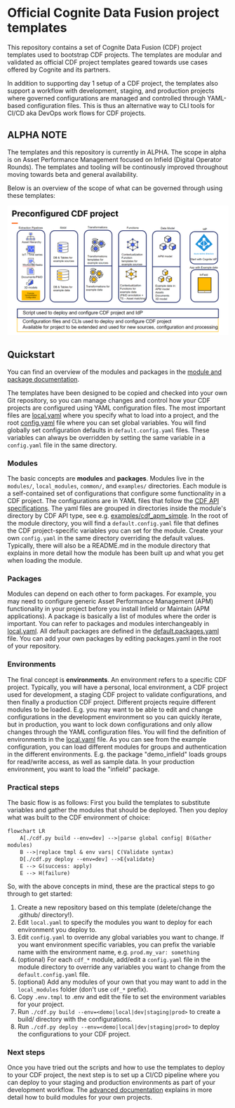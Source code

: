 # Official Cognite Data Fusion project templates

This repository contains a set of Cognite Data Fusion (CDF) project templates used to
bootstrap CDF projects. The templates are modular and validated as official CDF project templates
geared towards use cases offered by Cognite and its partners.

In addition to supporting day 1 setup of a CDF project, the templates also support a workflow
with development, staging, and production projects where governed configurations are managed
and controlled through YAML-based configuration files. This is thus an alternative way to CLI tools
for CI/CD aka DevOps work flows for CDF projects.

## ALPHA NOTE

The templates and this repository is currently in ALPHA. The scope in alpha is on Asset
Performance Management focused on Infield (Digital Operator Rounds). The templates and tooling
will be continously improved throughout moving towards beta and general availability.

Below is an overview of the scope of what can be governed through using these templates:

![Overview of project templates](./static/overview.png "Overview")

## Quickstart

You can find an overview of the modules and packages in the [module and package documentation](./docs/overview.md).

The templates have been designed to be copied and checked into your own
Git repository, so you can manage changes and control how your CDF projects are configured
using YAML configuration files. The most important files are [local.yaml](./local.yaml) where you specify what
to load into a project, and the root [config.yaml](./config.yaml) file where you can set global
variables. You will find globally set configuration defaults in `default.config.yaml` files. These variables
can always be overridden by setting the same variable in a `config.yaml` file in the same directory.

### Modules

The basic concepts are **modules** and **packages**. Modules live in the `modules/`, `local_modules`, `common/`, and `examples/`
directories. Each module is a self-contained set of configurations that configure some functionality
in a CDF project. The configurations are in YAML files that follow the
[CDF API specifications](https://api-docs.cognite.com). The yaml files are grouped in directories
inside the module's directory by CDF API type, see e.g. [examples/cdf_apm_simple](./examples/cdf_apm_simple).
In the root of the module directory, you will find a `default.config.yaml` file that defines the CDF project-specific
variables you can set for the module. Create your own `config.yaml` in the same directory overriding the default values.
Typically, there will also be a README.md in the module directory
that explains in more detail how the module has been built up and what you get when loading the module.

### Packages

Modules can depend on each other to form packages. For example, you may need to configure generic Asset Performance
Management (APM) functionality in your project before you install Infield or Maintain (APM
applications). A package is basically a list of modules
where the order is important. You can refer to packages and modules interchangeably in [local.yaml](./local.yaml).
All default packages are defined in the [default.packages.yaml](./default.packages.yaml) file. You can add your own
packages by editing packages.yaml in the root of your repository.

### Environments

The final concept is **environments**. An environment refers to a specific CDF project. Typically, you
will have a personal, local environment, a CDF project used for development, a staging CDF project
to validate configurations, and then finally a production CDF project. Different projects require different
modules to be loaded.  E.g. you may want to be able to
edit and change configurations in the development environment so you can quickly iterate, but in
production, you want to lock down configurations and only allow changes through the YAML configuration
files. You will find the definition of environments in the [local.yaml](./local.yaml) file.
As you can see from the example configuration, you can load different modules for groups and authentication
in the different environments. E.g. the package "demo_infield" loads groups for read/write access, as well
as sample data. In your production environment, you want to load the "infield" package.

### Practical steps

The basic flow is as follows: First you build the templates to substitute variables and gather
the modules that should be deployed. Then you deploy what was built to the CDF environment of choice:

```mermaid
flowchart LR
    A[./cdf.py build --env=dev] -->|parse global config| B(Gather modules)
    B -->|replace tmpl & env vars| C(Validate syntax)
    D[./cdf.py deploy --env=dev] -->E{validate}
    E --> G(success: apply)
    E --> H(failure)
```

So, with the above concepts in mind, these are the practical steps to go through to get started:

1. Create a new repository based on this template (delete/change the .github/ directory!).
2. Edit `local.yaml` to specify the modules you want to deploy for each environment you deploy to.
3. Edit `config.yaml` to override any global variables you want to change. If you want environment specific
   variables, you can prefix the variable name with the environment name, e.g. `prod.my_var: something`
4. (optional) For each `cdf_*` module, add/edit a `config.yaml` file in the module directory to override any
   variables you want to change from the `default.config.yaml` file.
5. (optional) Add any modules of your own that you may want to add in the `local_modules` folder (don't use `cdf_*` prefix).
6. Copy `.env.tmpl` to .env and edit the file to set the environment variables for your project.
7. Run `./cdf.py build --env=<demo|local|dev|staging|prod>` to create a build/ directory with the
   configurations.
8. Run `./cdf.py deploy --env=<demo|local|dev|staging|prod>` to deploy the configurations to your CDF project.

### Next steps

Once you have tried out the scripts and how to use the templates to deploy to your CDF project,
the next step is to set up a CI/CD pipeline where you can deploy to your staging and production
environments as part of your development workflow. The [advanced documentation](./docs/advanced.md)
explains in more detail how to build modules for your own projects.
